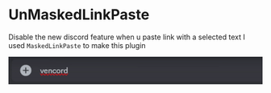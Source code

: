 # UnMaskedLinkPaste

Disable the new discord feature when u paste link with a selected text
I used `MaskedLinkPaste` to make this plugin

![](https://github.com/6c0-o/UnMaskedLinkPaste/blob/main/unmasked.gif)
